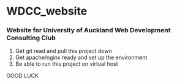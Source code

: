 # WDCC_website
<h3>Website for University of Auckland Web Development Consulting Club</h3>

1. Get git read and pull this project down
2. Get apache/nginx ready and set up the environment
3. Be able to run this project on virtual host


GOOD LUCK

